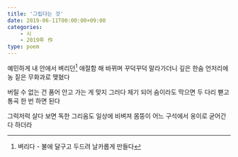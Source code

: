 ```yaml
---
title: '그립다는 것'
date: 2019-06-11T00:00:00+09:00
categories: 
    - 시
    - 2019年 作
type: poem
---
```


예민하게 내 안에서 벼리던[^1] 애절함
해 바뀌며 꾸덕꾸덕 말라가더니
깊은 한숨 언저리에 농 짙은 무화과로 맺혔다

버릴 수 없는 건
품어 안고 가는 게 맞지
그러다 체기 되어 숨이라도 막으면
두 다리 뻗고 통곡 한 번 하면 된다

그럭저럭 살다 보면
독한 그리움도
일상에 비벼져
몸뚱이 어느 구석에서 옹이로 굳어간다 하더라

[^1]: 벼리다 - 불에 달구고 두드려 날카롭게 만들다